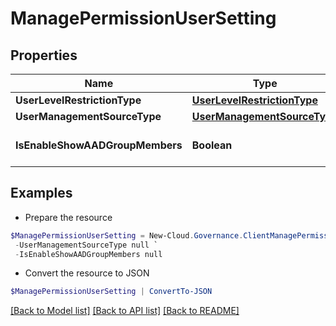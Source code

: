 # ManagePermissionUserSetting
## Properties

Name | Type | Description | Notes
------------ | ------------- | ------------- | -------------
**UserLevelRestrictionType** | [**UserLevelRestrictionType**](UserLevelRestrictionType.md) |  | [optional] 
**UserManagementSourceType** | [**UserManagementSourceType**](UserManagementSourceType.md) |  | [optional] 
**IsEnableShowAADGroupMembers** | **Boolean** |  | [optional] [default to $false]

## Examples

- Prepare the resource
```powershell
$ManagePermissionUserSetting = New-Cloud.Governance.ClientManagePermissionUserSetting  -UserLevelRestrictionType null `
 -UserManagementSourceType null `
 -IsEnableShowAADGroupMembers null
```

- Convert the resource to JSON
```powershell
$ManagePermissionUserSetting | ConvertTo-JSON
```

[[Back to Model list]](../README.md#documentation-for-models) [[Back to API list]](../README.md#documentation-for-api-endpoints) [[Back to README]](../README.md)

